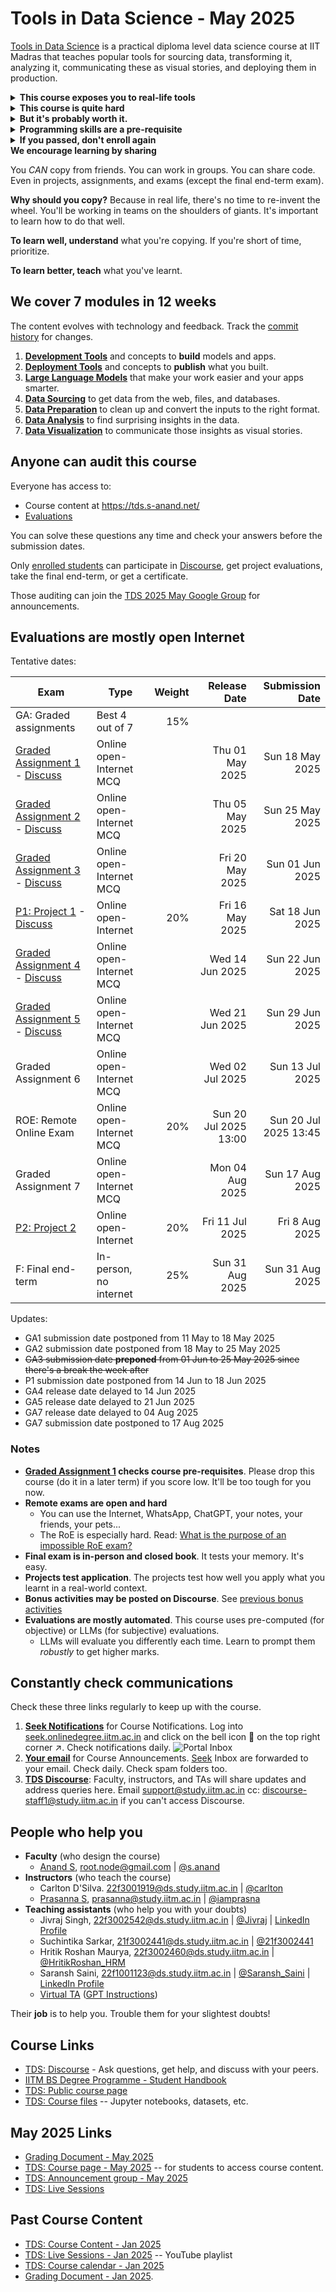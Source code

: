 # Tools in Data Science - May 2025

[Tools in Data Science](https://study.iitm.ac.in/ds/course_pages/BSSE2002.html) is a practical diploma level data science course at IIT Madras that teaches
popular tools for sourcing data, transforming it, analyzing it, communicating these as visual stories, and deploying them in production.

<details>
<summary><strong>This course exposes you to real-life tools</strong></summary>

Courses teach you programming and data science. From statistics to algorithms to writing Python code to building models.

But one critical subject that's rarely covered is: what tools should I pick and how do I become proficient in them?

These tools might not help your CV much. But they will make things easier in real life. For example, at school:

- You learn from pristine datasets. But in the industry, you'll have to scrape them yourself.
- You learn how to train models. But soon, you'll just pick something from HuggingFace.
- You learn to write a log parser over weeks. Instead, your boss writes a `sed` + `grep` script in minutes.

[![](https://imgs.xkcd.com/comics/lisp.jpg) "We lost the documentation on quantum mechanics. You'll have to decode the regexes yourself."](https://explainxkcd.com/224/)

In this course, we've curated the most important tools people use in data science.

Learn them well. You'll be a **_lot_ more productive** than your peers.

</details>

<details>
<summary><strong>This course is quite hard</strong></summary>

Here's students' feedback:

- [2 out of 5 students in the Jan 2025 batch failed](https://discourse.onlinedegree.iitm.ac.in/t/when-should-i-take-tools-in-data-science/173268)
- It _used_ to be an easy course until 2024.
  [#](https://discourse.onlinedegree.iitm.ac.in/t/difficulty-rating-for-diploma-subjects-based-on-students-opinion/61194)
  [#](https://discourse.onlinedegree.iitm.ac.in/t/difficulty-rating-for-diploma-subjects-2-0-based-on-student-ratings-and-my-experience/85681)
  [#](https://discourse.onlinedegree.iitm.ac.in/t/what-should-i-take-next/44291/6)
- Now it's hard and covers more. Take it in your last semester if possible.
  [#](https://discourse.onlinedegree.iitm.ac.in/t/diploma-course-feedback-t32024-and-course-selection-t12025-thread/160032/45)
  [#](https://discourse.onlinedegree.iitm.ac.in/t/2024-t1-diploma-level-feedback-and-course-selection-for-may-2024-term/127856/60)
  [#](https://discourse.onlinedegree.iitm.ac.in/t/2024-t2-diploma-level-feedback-and-course-selection-for-september-2024-term/144976/62?u=s.anand)
- Plan extra time. It takes more time than typical 3-credit courses.
  [#](https://discourse.onlinedegree.iitm.ac.in/t/concerns-regarding-unfair-grading-practices-for-tds-project-2/160611/11)
  [#](https://discourse.onlinedegree.iitm.ac.in/t/diploma-level-course-combo-suggestion/158460/4)
  [#](https://discourse.onlinedegree.iitm.ac.in/t/diploma-level-course-combo-suggestion/158460/7)
- LLMs grade you -- unpredictably.
  [#](https://discourse.onlinedegree.iitm.ac.in/t/concerns-regarding-unfair-grading-practices-for-tds-project-2/160611/10)
  [#](https://discourse.onlinedegree.iitm.ac.in/t/wrong-marks-in-project-2/160355/9)
- The ROE is hard.
  [#](https://discourse.onlinedegree.iitm.ac.in/t/is-it-fair-to-consider-20-weightage-of-such-exam-which-is-impossible-to-solve-in-given-time-i-e-roe/141413/10)

**[Take Graded assignment 1](https://exam.sanand.workers.dev/tds-2025-05-ga1) to check if you're ready for this course.** Please drop this course (do it in a later term) if you score low. It'll be too tough for you now.

</details>

<details>
<summary><strong>But it's probably worth it.</strong></summary>

Here's students' feedback:

- [Course experience and farewell post](https://discourse.onlinedegree.iitm.ac.in/t/course-experience-and-farewell-post/173247)

</details>

<details>
<summary><strong>Programming skills are a pre-requisite</strong></summary>

You need a _good_ understanding of Python, JavaScript, HTML, HTTP, Excel, and data science concepts.

**But isn't this a data science course?** Yes. Good data scientists are good programmers. Data scientists don't just analyze data or train models. They source data, clean it, transform it, visualize it, deploy it, and automate the whole process.

In some organizations, some of this work is done by others (e.g. data engineers, IT teams, etc.). But wherever you are, _some_ of the time, you need to write code for all of this yourself.

This course teaches you tools that will make you more productive. But you _do_ need programming to learn many of them.

</details>

<details>
<summary><strong>If you passed, don't enroll again</strong></summary>

The course is public, so you can always audit it.

Also, registering again for the course [does not improve marks much](https://discourse.onlinedegree.iitm.ac.in/t/why-you-should-almost-never-register-for-tds-improvement-if-you-have-passed-it/173625).

</details>

<summary><strong>We encourage learning by sharing</strong></summary>

You _CAN_ copy from friends. You can work in groups. You can share code. Even in projects, assignments, and exams (except the final end-term exam).

**Why should you copy?** Because in real life, there's no time to re-invent the wheel. You'll be working in teams on the shoulders of giants. It's important to learn how to do that well.

**To learn well, understand** what you're copying. If you're short of time, prioritize.

**To learn better, teach** what you've learnt.

</details>

## We cover 7 modules in 12 weeks

The content evolves with technology and feedback.
Track the [commit history](https://github.com/sanand0/tools-in-data-science-public/commits/tds-2025-01/) for changes.

1. **[Development Tools](development-tools.md)** and concepts to **build** models and apps.
2. **[Deployment Tools](deployment-tools.md)** and concepts to **publish** what you built.
3. **[Large Language Models](large-language-models.md)** that make your work easier and your apps smarter.
4. **[Data Sourcing](data-sourcing.md)** to get data from the web, files, and databases.
5. **[Data Preparation](data-preparation.md)** to clean up and convert the inputs to the right format.
6. **[Data Analysis](data-analysis.md)** to find surprising insights in the data.
7. **[Data Visualization](data-visualization.md)** to communicate those insights as visual stories.

## Anyone can audit this course

Everyone has access to:

- Course content at <https://tds.s-anand.net/>
- [Evaluations](#evaluations-are-mostly-open-internet)

You can solve these questions any time and check your answers before the submission dates.

Only [enrolled students](https://study.iitm.ac.in/ds/) can participate in [Discourse](https://discourse.onlinedegree.iitm.ac.in/c/courses/tds-kb/34), get project evaluations, take the final end-term, or get a certificate.

Those auditing can join the [TDS 2025 May Google Group](https://groups.google.com/g/tds-2025-05) for announcements.

## Evaluations are mostly open Internet

Tentative dates:

| Exam                                           | Type                     | Weight |          Release Date |       Submission Date |
| ---------------------------------------------- | ------------------------ | -----: | --------------------: | --------------------: |
| GA: Graded assignments                         | Best 4 out of 7          |    15% |                       |                       |
| [Graded Assignment 1][GA1] - [Discuss][GA1D]   | Online open-Internet MCQ |        |       Thu 01 May 2025 |       Sun 18 May 2025 |
| [Graded Assignment 2][GA2] - [Discuss][GA2D]   | Online open-Internet MCQ |        |       Thu 05 May 2025 |       Sun 25 May 2025 |
| [Graded Assignment 3][GA3] - [Discuss][GA3D]   | Online open-Internet MCQ |        |       Fri 20 May 2025 |       Sun 01 Jun 2025 |
| [P1: Project 1][PR1] - [Discuss][PR1D]         | Online open-Internet     |    20% |       Fri 16 May 2025 |       Sat 18 Jun 2025 |
| [Graded Assignment 4][GA4] - [Discuss][GA4D]   | Online open-Internet MCQ |        |       Wed 14 Jun 2025 |       Sun 22 Jun 2025 |
| [Graded Assignment 5][GA5] - [Discuss][GA5D]   | Online open-Internet MCQ |        |       Wed 21 Jun 2025 |       Sun 29 Jun 2025 |
| Graded Assignment 6                            | Online open-Internet MCQ |        |       Wed 02 Jul 2025 |       Sun 13 Jul 2025 |
| ROE: Remote Online Exam                        | Online open-Internet MCQ |    20% | Sun 20 Jul 2025 13:00 | Sun 20 Jul 2025 13:45 |
| Graded Assignment 7                            | Online open-Internet MCQ |        |       Mon 04 Aug 2025 |       Sun 17 Aug 2025 |
| [P2: Project 2](project-data-analyst-agent.md) | Online open-Internet     |    20% |       Fri 11 Jul 2025 |        Fri 8 Aug 2025 |
| F: Final end-term                              | In-person, no internet   |    25% |       Sun 31 Aug 2025 |       Sun 31 Aug 2025 |

[GA1]: https://exam.sanand.workers.dev/tds-2025-05-ga1
[GA2]: https://exam.sanand.workers.dev/tds-2025-05-ga2
[GA3]: https://exam.sanand.workers.dev/tds-2025-05-ga3
[PR1]: https://tds.s-anand.net/#/project-tds-virtual-ta
[GA4]: https://exam.sanand.workers.dev/tds-2025-05-ga4
[GA5]: https://exam.sanand.workers.dev/tds-2025-05-ga5
[GA1D]: https://discourse.onlinedegree.iitm.ac.in/t/ga1-development-tools-discussion-thread-tds-may-2025/173524
[GA2D]: https://discourse.onlinedegree.iitm.ac.in/t/ga2-deployment-tools-discussion-thread-tds-may-2025/173525
[GA3D]: https://discourse.onlinedegree.iitm.ac.in/t/ga3-large-language-models-discussion-thread-tds-may-2025/175592
[PR1D]: https://discourse.onlinedegree.iitm.ac.in/t/project1-virtual-ta-discussion-thread-tds-may-2025/176077
[GA4D]: https://discourse.onlinedegree.iitm.ac.in/t/ga4-data-sourcing-discussion-thread-tds-may-2025/178881
[GA5D]: https://discourse.onlinedegree.iitm.ac.in/t/ga5-data-preparation-discusion-thread-tds-may-2025/179741

Updates:

- GA1 submission date postponed from 11 May to 18 May 2025
- GA2 submission date postponed from 18 May to 25 May 2025
- ~~GA3 submission date **preponed** from 01 Jun to 25 May 2025 since there's a break the week after~~
- P1 submission date postponed from 14 Jun to 18 Jun 2025
- GA4 release date delayed to 14 Jun 2025
- GA5 release date delayed to 21 Jun 2025
- GA7 release date delayed to 04 Aug 2025
- GA7 submission date postponed to 17 Aug 2025

### Notes

- **[Graded Assignment 1][GA1] checks course pre-requisites**. Please drop this course (do it in a later term) if you score low. It'll be too tough for you now.
- **Remote exams are open and hard**
  - You can use the Internet, WhatsApp, ChatGPT, your notes, your friends, your pets...
  - The RoE is especially hard. Read: [What is the purpose of an impossible RoE exam?](https://discourse.onlinedegree.iitm.ac.in/t/whats-the-actual-purpose-of-impossible-roe-exam/99838/2)
- **Final exam is in-person and closed book**. It tests your memory. It's easy.
- **Projects test application**. The projects test how well you apply what you learnt in a real-world context.
- **Bonus activities may be posted on Discourse**. See [previous bonus activities](https://discourse.onlinedegree.iitm.ac.in/tags/c/courses/tds-kb/34/bonus-marks)
- **Evaluations are mostly automated**. This course uses pre-computed (for objective) or LLMs (for subjective) evaluations.
  - LLMs will evaluate you differently each time. Learn to prompt them _robustly_ to get higher marks.

## Constantly check communications

Check these three links regularly to keep up with the course.

1. **[Seek Notifications](https://seek.onlinedegree.iitm.ac.in/)** for Course Notifications. Log into [seek.onlinedegree.iitm.ac.in](https://seek.onlinedegree.iitm.ac.in/) and click on the bell icon :bell: on the top right corner :arrow_upper_right:. Check notifications daily.
   ![Portal Inbox](images/portal_notifications.webp)
2. **[Your email](https://mail.google.com/)** for Course Announcements. [Seek](https:/seek.onlinedegree.iitm.ac.in/) Inbox are forwarded to your email. Check daily. Check spam folders too.
3. **[TDS Discourse](https://discourse.onlinedegree.iitm.ac.in/c/courses/tds-kb/34)**: Faculty, instructors, and TAs will share updates and address queries here. Email [support@study.iitm.ac.in](mailto:support@study.iitm.ac.in) cc: [discourse-staff1@study.iitm.ac.in](mailto:discourse-staff1@study.iitm.ac.in) if you can't access Discourse.

## People who help you

- **Faculty** (who design the course)
  - [Anand S](https://www.linkedin.com/in/sanand0/),
    [root.node@gmail.com](mailto:root.node@gmail.com) |
    [@s.anand](https://discourse.onlinedegree.iitm.ac.in/u/s.anand)
- **Instructors** (who teach the course)
  - Carlton D'Silva.
    [22f3001919@ds.study.iitm.ac.in](mailto:22f3001919@ds.study.iitm.ac.in) |
    [@carlton](https://discourse.onlinedegree.iitm.ac.in/u/carlton)
  - [Prasanna S](https://www.linkedin.com/in/prasanna-sugumaran-ab980222/),
    [prasanna@study.iitm.ac.in](mailto:prasanna@study.iitm.ac.in) |
    [@iamprasna](https://discourse.onlinedegree.iitm.ac.in/u/iamprasna)
- **Teaching assistants** (who help you with your doubts)
  - Jivraj Singh,
    [22f3002542@ds.study.iitm.ac.in](mailto:22f3002542@ds.study.iitm.ac.in) |
    [@Jivraj](https://discourse.onlinedegree.iitm.ac.in/u/jivraj) |
    [LinkedIn Profile](https://www.linkedin.com/in/jivraj-singh-shekhawat-92a547269/)
  - Suchintika Sarkar,
    [21f3002441@ds.study.iitm.ac.in](mailto:21f3002441@ds.study.iitm.ac.in) |
    [@21f3002441](https://discourse.onlinedegree.iitm.ac.in/u/21f3002441)
  - Hritik Roshan Maurya,
    [22f3002460@ds.study.iitm.ac.in](mailto:22f3002460@ds.study.iitm.ac.in) |
    [@HritikRoshan_HRM](https://discourse.onlinedegree.iitm.ac.in/u/hritikroshan_hrm)
  - Saransh Saini,
    [22f1001123@ds.study.iitm.ac.in](mailto:22f1001123@ds.study.iitm.ac.in) |
    [@Saransh_Saini](https://discourse.onlinedegree.iitm.ac.in/u/Saransh_Saini) |
    [LinkedIn Profile](https://www.linkedin.com/in/saranshsaini48/)
  - [Virtual TA](https://chatgpt.com/g/g-mZqKVxKDx-iitm-tds-teaching-assistant)
    ([GPT Instructions](tds-ta-instructions.md))

<!--
- Mahesh Balan U (MS, PhD - IIT Madras)
- Dixon Prem Daniel (PhD - IIT Madras)
- Ravi Teja (MS - IIT Madras)
- Sathiesh (MS - IIT Madras)
- Rohith Srinivaas M (B.Tech, M.Tech - IIT Madras)

- [Amit Kumar Gupta](https://www.linkedin.com/in/amit-gupta-321994252/) (B.Sc. Delhi University).
  [21f1005763@ds.study.iitm.ac.in](mailto:21f1005763@ds.study.iitm.ac.in) |
  [@Amit1](https://discourse.onlinedegree.iitm.ac.in/u/Amit1)

-->

Their **job** is to help you. Trouble them for your slightest doubts!

## Course Links

- [TDS: Discourse](https://discourse.onlinedegree.iitm.ac.in/c/courses/tds-kb/34) - Ask questions, get help, and discuss with your peers.
- [IITM BS Degree Programme - Student Handbook](https://docs.google.com/document/u/2/d/e/2PACX-1vRxGnnDCVAO3KX2CGtMIcJQuDrAasVk2JHbDxkjsGrTP5ShhZK8N6ZSPX89lexKx86QPAUswSzGLsOA/pub)
- [TDS: Public course page](https://study.iitm.ac.in/ds/course_pages/BSSE2002.html)
- [TDS: Course files](https://drive.google.com/drive/folders/1FE0YPAxcxMzZdjnp3FopuJCI3A2Vq6fC?usp=drive_link) -- Jupyter notebooks, datasets, etc.

## May 2025 Links

- [Grading Document - May 2025](https://docs.google.com/document/u/3/d/e/2PACX-1vRKOWaLjxsts3qAM4h00EDvlB-GYRSPqqVXTfq3nGWFQBx91roxcU1qGv2ksS7jT4EQPNo8Rmr2zaE9/pub#h.2bn6wsx)
- [TDS: Course page - May 2025](https://seek.onlinedegree.iitm.ac.in/courses/ns_25t2_se2002) -- for students to access course content.
- [TDS: Announcement group - May 2025](https://groups.google.com/a/study.iitm.ac.in/g/25t2_se2002-announce)
- [TDS: Live Sessions](https://www.youtube.com/@se-lr5ff/streams)

<!--

- [Back-end for configuring the lessons](https://cb-prod.seek.study.iitm.ac.in/25t1_se2002/)

-->

## Past Course Content

- [TDS: Course Content - Jan 2025](2025-01/)
- [TDS: Live Sessions - Jan 2025](https://www.youtube.com/playlist?list=PL_h5u1jMeBCl1BquBhgunA4t08XAxsA-C) -- YouTube playlist
- [TDS: Course calendar - Jan 2025](https://calendar.google.com/calendar/u/0/r?cid=Y19ib2Y3bnMxbDduNm84azA1dHA4YTlxNWIwZ0Bncm91cC5jYWxlbmRhci5nb29nbGUuY29t)
- [Grading Document - Jan 2025](https://docs.google.com/document/d/e/2PACX-1vRBH1NuM3ML6MH5wfL2xPiPsiXV0waKlUUEj6C7LrHrARNUsAEA1sT2r7IHcFKi8hvQ45gSrREnFiTT/pub).
